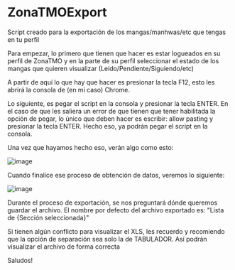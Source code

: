 # ZonaTMOExport
Script creado para la exportación de los mangas/manhwas/etc que tengas en tu perfil

Para empezar, lo primero que tienen que hacer es estar logueados en su perfil de ZonaTMO y en la parte de su perfil seleccionar el estado de los mangas que quieren visualizar (Leído/Pendiente/Siguiendo/etc)

A partir de aquí lo que hay que hacer es presionar la tecla F12, esto les abrirá la consola de (en mi caso) Chrome. 

Lo siguiente, es pegar el script en la consola y presionar la tecla ENTER. En el caso de que les saliera un error de que tienen que tener habilitada la opción de pegar, lo único que deben hacer es escribir: allow pasting y presionar la tecla ENTER. Hecho eso, ya podrán pegar el script en la consola. 

Una vez que hayamos hecho eso, verán algo como esto: 

![image](https://github.com/user-attachments/assets/12608b78-d7b4-4cb4-b4fb-638d68867987)

Cuando finalice ese proceso de obtención de datos, veremos lo siguiente:

![image](https://github.com/user-attachments/assets/e842b3e1-ab65-4ca2-a66d-7c08a64cb5c2)

Durante el proceso de exportación, se nos preguntará dónde queremos guardar el archivo. El nombre por defecto del archivo exportado es:
"Lista de {Sección seleccionada}"

Si tienen algún conflicto para visualizar el XLS, les recuerdo y recomiendo que la opción de separación sea solo la de TABULADOR. Así podrán visualizar el archivo de forma correcta

Saludos!
